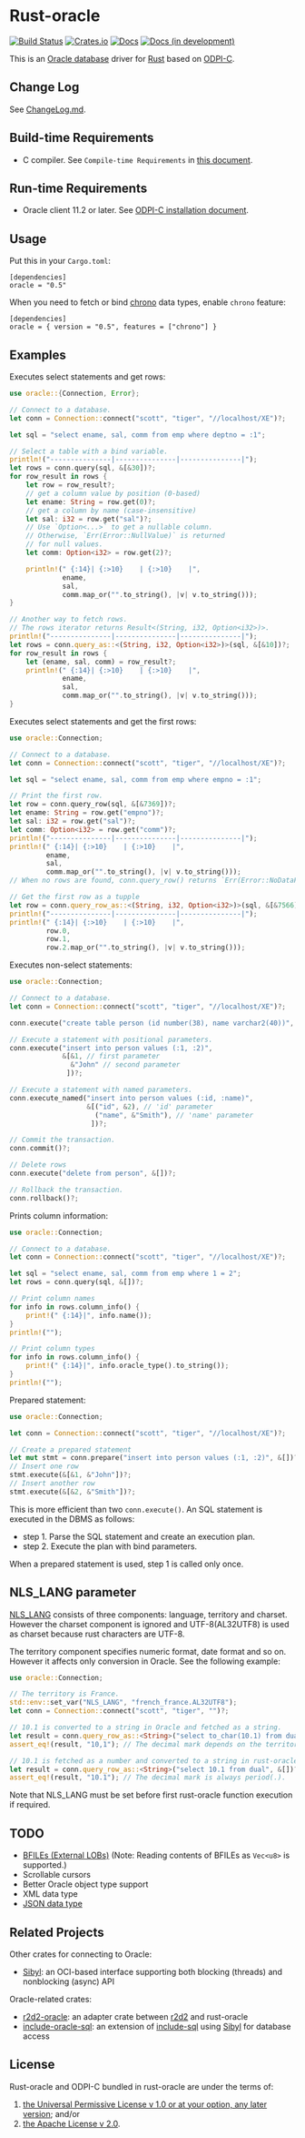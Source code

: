 # Rust-oracle
[![Build Status](https://travis-ci.com/kubo/rust-oracle.svg?branch=master)](https://travis-ci.com/kubo/rust-oracle/branches)
[![Crates.io](https://img.shields.io/crates/v/oracle.svg)](https://crates.io/crates/oracle)
[![Docs](https://docs.rs/oracle/badge.svg)](https://docs.rs/oracle)
[![Docs (in development)](https://img.shields.io/badge/docs-in_development-486D9F)](https://www.jiubao.org/rust-oracle/oracle/)

This is an [Oracle database][] driver for [Rust][] based on [ODPI-C][].

## Change Log

See [ChangeLog.md](https://github.com/kubo/rust-oracle/blob/master/ChangeLog.md).

## Build-time Requirements

* C compiler. See `Compile-time Requirements` in [this document](https://github.com/alexcrichton/cc-rs#compile-time-requirements).

## Run-time Requirements

* Oracle client 11.2 or later. See [ODPI-C installation document][].

## Usage

Put this in your `Cargo.toml`:

```text
[dependencies]
oracle = "0.5"
```

When you need to fetch or bind [chrono](https://docs.rs/chrono/0.4/chrono/)
data types, enable `chrono` feature:

```text
[dependencies]
oracle = { version = "0.5", features = ["chrono"] }
```

## Examples

Executes select statements and get rows:

```rust
use oracle::{Connection, Error};

// Connect to a database.
let conn = Connection::connect("scott", "tiger", "//localhost/XE")?;

let sql = "select ename, sal, comm from emp where deptno = :1";

// Select a table with a bind variable.
println!("---------------|---------------|---------------|");
let rows = conn.query(sql, &[&30])?;
for row_result in rows {
    let row = row_result?;
    // get a column value by position (0-based)
    let ename: String = row.get(0)?;
    // get a column by name (case-insensitive)
    let sal: i32 = row.get("sal")?;
    // Use `Option<...>` to get a nullable column.
    // Otherwise, `Err(Error::NullValue)` is returned
    // for null values.
    let comm: Option<i32> = row.get(2)?;

    println!(" {:14}| {:>10}    | {:>10}    |",
             ename,
             sal,
             comm.map_or("".to_string(), |v| v.to_string()));
}

// Another way to fetch rows.
// The rows iterator returns Result<(String, i32, Option<i32>)>.
println!("---------------|---------------|---------------|");
let rows = conn.query_as::<(String, i32, Option<i32>)>(sql, &[&10])?;
for row_result in rows {
    let (ename, sal, comm) = row_result?;
    println!(" {:14}| {:>10}    | {:>10}    |",
             ename,
             sal,
             comm.map_or("".to_string(), |v| v.to_string()));
}
```

Executes select statements and get the first rows:

```rust
use oracle::Connection;

// Connect to a database.
let conn = Connection::connect("scott", "tiger", "//localhost/XE")?;

let sql = "select ename, sal, comm from emp where empno = :1";

// Print the first row.
let row = conn.query_row(sql, &[&7369])?;
let ename: String = row.get("empno")?;
let sal: i32 = row.get("sal")?;
let comm: Option<i32> = row.get("comm")?;
println!("---------------|---------------|---------------|");
println!(" {:14}| {:>10}    | {:>10}    |",
         ename,
         sal,
         comm.map_or("".to_string(), |v| v.to_string()));
// When no rows are found, conn.query_row() returns `Err(Error::NoDataFound)`.

// Get the first row as a tupple
let row = conn.query_row_as::<(String, i32, Option<i32>)>(sql, &[&7566])?;
println!("---------------|---------------|---------------|");
println!(" {:14}| {:>10}    | {:>10}    |",
         row.0,
         row.1,
         row.2.map_or("".to_string(), |v| v.to_string()));
```

Executes non-select statements:

```rust
use oracle::Connection;

// Connect to a database.
let conn = Connection::connect("scott", "tiger", "//localhost/XE")?;

conn.execute("create table person (id number(38), name varchar2(40))", &[])?;

// Execute a statement with positional parameters.
conn.execute("insert into person values (:1, :2)",
             &[&1, // first parameter
               &"John" // second parameter
              ])?;

// Execute a statement with named parameters.
conn.execute_named("insert into person values (:id, :name)",
                   &[("id", &2), // 'id' parameter
                     ("name", &"Smith"), // 'name' parameter
                    ])?;

// Commit the transaction.
conn.commit()?;

// Delete rows
conn.execute("delete from person", &[])?;

// Rollback the transaction.
conn.rollback()?;
```

Prints column information:

```rust
use oracle::Connection;

// Connect to a database.
let conn = Connection::connect("scott", "tiger", "//localhost/XE")?;

let sql = "select ename, sal, comm from emp where 1 = 2";
let rows = conn.query(sql, &[])?;

// Print column names
for info in rows.column_info() {
    print!(" {:14}|", info.name());
}
println!("");

// Print column types
for info in rows.column_info() {
    print!(" {:14}|", info.oracle_type().to_string());
}
println!("");
```

Prepared statement:

```rust
use oracle::Connection;

let conn = Connection::connect("scott", "tiger", "//localhost/XE")?;

// Create a prepared statement
let mut stmt = conn.prepare("insert into person values (:1, :2)", &[])?;
// Insert one row
stmt.execute(&[&1, &"John"])?;
// Insert another row
stmt.execute(&[&2, &"Smith"])?;
```

This is more efficient than two `conn.execute()`.
An SQL statement is executed in the DBMS as follows:

* step 1. Parse the SQL statement and create an execution plan.
* step 2. Execute the plan with bind parameters.

When a prepared statement is used, step 1 is called only once.

## NLS_LANG parameter

[NLS_LANG][] consists of three components: language, territory and
charset. However the charset component is ignored and UTF-8(AL32UTF8) is used
as charset because rust characters are UTF-8.

The territory component specifies numeric format, date format and so on.
However it affects only conversion in Oracle. See the following example:

```rust
use oracle::Connection;

// The territory is France.
std::env::set_var("NLS_LANG", "french_france.AL32UTF8");
let conn = Connection::connect("scott", "tiger", "")?;

// 10.1 is converted to a string in Oracle and fetched as a string.
let result = conn.query_row_as::<String>("select to_char(10.1) from dual", &[])?;
assert_eq!(result, "10,1"); // The decimal mark depends on the territory.

// 10.1 is fetched as a number and converted to a string in rust-oracle
let result = conn.query_row_as::<String>("select 10.1 from dual", &[])?;
assert_eq!(result, "10.1"); // The decimal mark is always period(.).
```

Note that NLS_LANG must be set before first rust-oracle function execution if
required.

## TODO

* [BFILEs (External LOBs)](https://www.oracle.com/pls/topic/lookup?ctx=dblatest&id=GUID-5834BC49-4053-40FF-BE39-B14342B1201E) (Note: Reading contents of BFILEs as `Vec<u8>` is supported.)
* Scrollable cursors
* Better Oracle object type support
* XML data type
* [JSON data type](https://oracle-base.com/articles/21c/json-data-type-21c)

## Related Projects

Other crates for connecting to Oracle:
* [Sibyl]: an OCI-based interface supporting both blocking (threads) and nonblocking (async) API

Oracle-related crates:
* [r2d2-oracle]: an adapter crate between [r2d2] and rust-oracle
* [include-oracle-sql]: an extension of [include-sql] using [Sibyl] for database access

## License

Rust-oracle and ODPI-C bundled in rust-oracle are under the terms of:

1. [the Universal Permissive License v 1.0 or at your option, any later version](http://oss.oracle.com/licenses/upl); and/or
2. [the Apache License v 2.0](http://www.apache.org/licenses/LICENSE-2.0).

[Rust]:                 https://www.rust-lang.org/
[ODPI-C]:               https://oracle.github.io/odpi/
[ODPI-C installation document]: https://oracle.github.io/odpi/doc/installation.html
[Oracle database]: https://www.oracle.com/database/index.html
[NLS_LANG]: https://www.oracle.com/pls/topic/lookup?ctx=dblatest&id=GUID-86A29834-AE29-4BA5-8A78-E19C168B690A
[r2d2]: https://crates.io/crates/r2d2
[r2d2-oracle]: https://crates.io/crates/r2d2-oracle
[Sibyl]: https://crates.io/crates/sibyl
[include-sql]: https://crates.io/crates/include-sql
[include-oracle-sql]: https://crates.io/crates/include-oracle-sql
